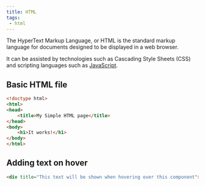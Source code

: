 ```yaml
---
title: HTML
tags:
 - html
---
```


The HyperText Markup Language, or HTML is the standard markup language for documents designed to be displayed in a web browser. 
<!--more-->
It can be assisted by technologies such as Cascading Style Sheets (CSS) and scripting languages such as [JavaScript](../languages/javascript).

## Basic HTML file

```html
<!doctype html>
<html>
<head>
    <title>My Simple HTML page</title>
</head>
<body>
    <h1>It works!</h1>
</body>
</html>
```

## Adding text on hover

```html
<div title="This text will be shown when hovering over this component">Hover over here to see the text</div>
```